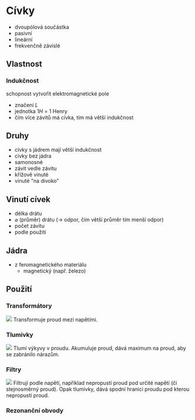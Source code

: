 # Cívky
- dvoupólová součástka
- pasivní
- lineární
- frekvenčně závislé

## Vlastnost
### Indukčnost
schopnost vytvořit elektromagnetické pole
- značení $L$
- jednotka $1 H$ = 1 Henry
- čím více závitů má cívka, tím má větší indukčnost
## Druhy
- cívky s jádrem mají větší indukčnost
- cívky bez jádra
- samonosné
- závit vedle závitu
- křížově vinuté
- vinuté "na divoko"
## Vinutí cívek
- délka drátu
- $\varnothing$ (průměr) drátu (-> odpor, čím větší průměr tím menší odpor)
- počet závitu
- podle použití
## Jádra
- z feromagnetického materiálu
	- magnetický (např. železo)
## Použití
### Transformátory
![](Pasted%20image%2020211122134514.png)
Transformuje proud mezi napětími.
### Tlumivky
![](Pasted%20image%2020211122134522.png)
Tlumí výkyvy v proudu.
Akumuluje proud, dává maximum na proud, aby se zabránilo nárazům.
### Filtry
![](Pasted%20image%2020211122134530.png)
Filtrují podle napětí, například nepropustí proud pod určité napětí (či stejnosměrný proud).
Opak tlumivky, dává spodní hranici proudu pod kterou nepropustí proud.
### Rezonanční obvody